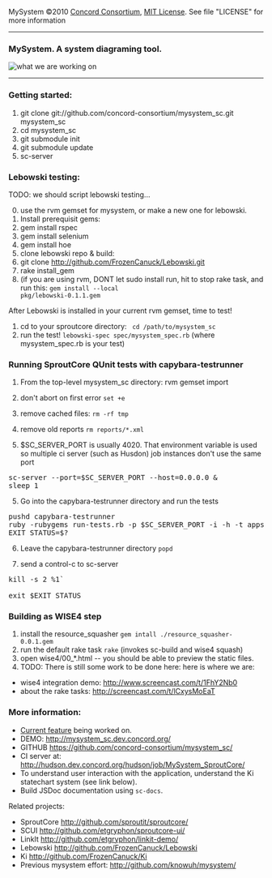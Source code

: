   MySystem ©2010 [Concord Consortium](http://concord.org), 
  [MIT License](http://www.opensource.org/licenses/mit-license.php). 
  See file "LICENSE" for more information


-----------------

### MySystem. A system diagraming tool. ###

![what we are working on](http://dl.dropbox.com/u/73403/mysystem_sc/mysystem_sc.png "feature being worked on")

-----------------

### Getting started: ###

1. git clone git://github.com/concord-consortium/mysystem_sc.git mysystem_sc
2. cd mysystem_sc
3. git submodule init
4. git submodule update
5. sc-server


### Lebowski testing: ###

TODO: we should script lebowski testing...

0. use the rvm gemset for mysystem, or make a new one for lebowski.
1. Install prerequisit gems:
  1. gem install rspec
  2. gem install selenium
  3. gem install hoe
2. clone lebowski repo & build:
  1. git clone http://github.com/FrozenCanuck/Lebowski.git
  2. rake install_gem
  3. (if you are using rvm, DONT let sudo install run, hit <C-t> to stop rake task, and run this:
    <code>gem install --local pkg/lebowski-0.1.1.gem </code>

After Lebowski is installed in your current rvm gemset, time to test!

1. cd to your sproutcore directory: <code> cd /path/to/mysystem_sc </code>
2. run the test! <code>lebowski-spec spec/mysystem_spec.rb</code> (where mysystem_spec.rb is your test)


### Running SproutCore QUnit tests with capybara-testrunner ###
1. From the top-level mysystem_sc directory:
rvm gemset import

1. don't abort on first error
`set +e`

2. remove cached files:
`rm -rf tmp`

3. remove old reports
`rm reports/*.xml`

4. $SC_SERVER_PORT is usually 4020. That environment variable is used so multiple ci server (such as Husdon) job instances don't use the same port
<pre>
sc-server --port=$SC_SERVER_PORT --host=0.0.0.0 &
sleep 1
</pre>

5. Go into the capybara-testrunner directory and run the tests
<pre>
pushd capybara-testrunner
ruby -rubygems run-tests.rb -p $SC_SERVER_PORT -i -h -t apps -o ../reports
EXIT_STATUS=$?
</pre>

6. Leave the capybara-testrunner directory
`popd`

7. send a control-c to sc-server
<pre>
kill -s 2 %1`

exit $EXIT_STATUS
</pre>

### Building as WISE4 step ###

1. install the resource_squasher `gem intall ./resource_squasher-0.0.1.gem`
2. run the default rake task `rake` (invokes sc-build and wise4 squash)
3. open wise4/00_*.html -- you should be able to preview the static
   files.
4. TODO: There is still some work to be done here: here is where we are:


* wise4 integration demo: http://www.screencast.com/t/1FhY2Nb0
* about the rake tasks: http://screencast.com/t/lCxysMoEaT


### More information: ###

* [Current feature](http://bit.ly/bhGHKR) being worked on.
* DEMO: <http://mysystem_sc.dev.concord.org/>
* GITHUB <https://github.com/concord-consortium/mysystem_sc/>
* CI server at: <http://hudson.dev.concord.org/hudson/job/MySystem_SproutCore/>
* To understand user interaction with the application, understand the Ki statechart system (see link below).
* Build JSDoc documentation using `sc-docs`.

Related projects:

* SproutCore <http://github.com/sproutit/sproutcore/>
* SCUI <http://github.com/etgryphon/sproutcore-ui/>
* LinkIt <http://github.com/etgryphon/linkit-demo/>
* Lebowski <http://github.com/FrozenCanuck/Lebowski>
* Ki <http://github.com/FrozenCanuck/Ki>
* Previous mysystem effort: <http://github.com/knowuh/mysystem/>


